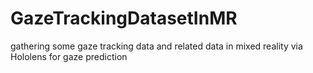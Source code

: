 # GazeTrackingDatasetInMR
gathering some gaze tracking data and related data in mixed reality via Hololens for gaze prediction

